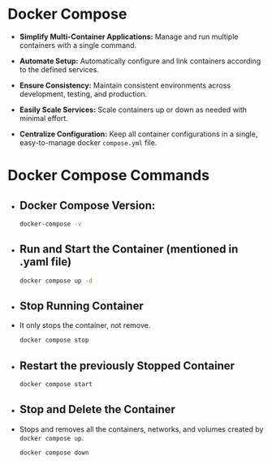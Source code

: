 # Docker Compose

- **Simplify Multi-Container Applications:** Manage and run multiple containers with a single command.

- **Automate Setup:** Automatically configure and link containers according to the defined services.

- **Ensure Consistency:** Maintain consistent environments across development, testing, and production.

- **Easily Scale Services:** Scale containers up or down as needed with minimal effort.

- **Centralize Configuration:** Keep all container configurations in a single, easy-to-manage docker `compose.yml` file.

# Docker Compose Commands

* ## Docker Compose Version:

    ```bash
    docker-compose -v
    ```

* ## Run and Start the Container (mentioned in .yaml file)

    ```bash
    docker compose up -d
    ```

* ## Stop Running Container

- It only stops the container, not remove.

    ```bash
    docker compose stop
    ```

* ## Restart the previously Stopped Container

    ```bash
    docker compose start
    ```

* ## Stop and Delete the Container

- Stops and removes all the containers, networks, and volumes created by `docker compose up`.

    ```bash
    docker compose down
    ```
